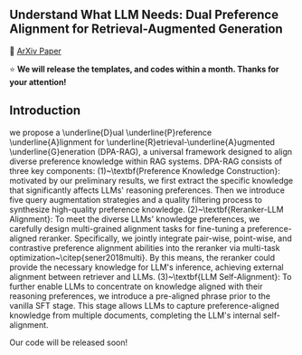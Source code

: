## Understand What LLM Needs: Dual Preference Alignment for Retrieval-Augmented Generation</h2>

<p>
📃 <a href="">ArXiv Paper</a>

</p>


⭐ **We will release the templates, and codes within a month. Thanks for your attention!**

## Introduction
 we propose a \underline{D}ual \underline{P}reference \underline{A}lignment for \underline{R}etrieval-\underline{A}ugmented \underline{G}eneration (DPA-RAG), a universal framework designed to align diverse preference knowledge within RAG systems. DPA-RAG consists of three key components: 
(1)~\textbf{Preference Knowledge Construction}: motivated by our preliminary results, we first extract the specific knowledge that significantly affects LLMs' reasoning preferences. Then we introduce five query augmentation strategies and a quality filtering process to synthesize high-quality preference knowledge. 
(2)~\textbf{Reranker-LLM Alignment}: To meet the diverse LLMs' knowledge preferences, we carefully design multi-grained alignment tasks for fine-tuning a preference-aligned reranker. Specifically, we jointly integrate pair-wise, point-wise, and contrastive preference alignment abilities into the reranker via multi-task optimization~\citep{sener2018multi}. By this means, the reranker could provide the necessary knowledge for LLM's inference, achieving external alignment between retriever and LLMs.
(3)~\textbf{LLM Self-Alignment}: To further enable LLMs to concentrate on knowledge aligned with their reasoning preferences, we introduce a pre-aligned phrase prior to the vanilla SFT stage. This stage allows LLMs to capture preference-aligned knowledge from multiple documents, completing the LLM's internal self-alignment.

Our code will be released soon!
